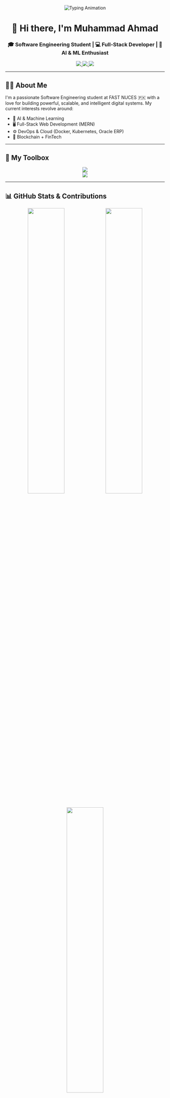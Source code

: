 <!-- BANNER / TYPING ANIMATION -->
<p align="center">
  <img src="https://readme-typing-svg.demolab.com?font=JetBrains+Mono&size=24&duration=2500&pause=1000&color=00BFFF&center=true&vCenter=true&width=1000&height=40&lines=Hi+%F0%9F%91%8B+I'm+Muhammad+Ahmad+%7C+Software+Engineer;MERN+Stack+%7C+AI+%7C+DevOps+%7C+Cloud;Building+Innovative+and+Impactful+Solutions!" alt="Typing Animation" />
</p>

<h1 align="center">👋 Hi there, I'm Muhammad Ahmad</h1>

<h3 align="center">🎓 Software Engineering Student | 💻 Full-Stack Developer | 🤖 AI & ML Enthusiast</h3>

<p align="center">
  <a href="https://www.linkedin.com/in/muhammad-ahmad-a638a32a9/">
    <img src="https://img.shields.io/badge/LinkedIn-Connect-blue?logo=linkedin" />
  </a>
  <a href="https://github.com/MuhammadAhmadFarooq">
    <img src="https://img.shields.io/badge/GitHub-Follow-black?logo=github" />
  </a>
  <a href="mailto:ahmadfarooq9123@gmail.com">
    <img src="https://img.shields.io/badge/Email-ahmadfarooq9123@gmail.com-red?logo=gmail" />
  </a>
</p>

---

## 👨‍💻 About Me

I'm a passionate Software Engineering student at FAST NUCES 🇵🇰 with a love for building powerful, scalable, and intelligent digital systems. My current interests revolve around:

- 🧠 AI & Machine Learning  
- 🖥️ Full-Stack Web Development (MERN)  
- ⚙️ DevOps & Cloud (Docker, Kubernetes, Oracle ERP)  
- 🔗 Blockchain + FinTech  

---

## 🚀 My Toolbox

<p align="center">
  <img src="https://skillicons.dev/icons?i=js,ts,react,nodejs,express,mongodb,python,java,cpp,bash,html,css,sql" />
  <br />
  <img src="https://skillicons.dev/icons?i=docker,kubernetes,github,git,figma,linux" />
</p>

---

## 📊 GitHub Stats & Contributions

<p align="center">
  <img src="https://github-readme-stats.vercel.app/api?username=MuhammadAhmadFarooq&show_icons=true&theme=react&hide_border=true&count_private=true&include_all_commits=true" width="48%" />
  <img src="https://github-readme-streak-stats.herokuapp.com?user=MuhammadAhmadFarooq&theme=react&hide_border=true" width="48%" />
</p>

<p align="center">
  <img src="https://github-readme-stats.vercel.app/api/top-langs/?username=MuhammadAhmadFarooq&layout=compact&theme=react&hide_border=true" width="48%" />
</p>

---

## 💼 Featured Projects

<p align="center">

<!-- PROJECT CARD 1 -->
<a href="https://github.com/MuhammadAhmadFarooq/MazeAI-Intelligent-Maze-Solver">
  <img align="left" height="140" src="https://img.icons8.com/external-flat-juicy-fish/60/000000/external-maze-ai-abstract-flat-flat-juicy-fish.png" />
</a>
<strong>MazeAI – Intelligent Maze Solver</strong>  
> 🧭 Solves mazes using BFS, DFS, A*, Greedy, and CSP. Trained ML model to predict best algorithm.  
🔧 `Python`, `AI`, `Visualization`, `Machine Learning`  
🔗 [Repository](https://github.com/MuhammadAhmadFarooq/MazeAI-Intelligent-Maze-Solver)

<br><br><br><br>

<!-- PROJECT CARD 2 -->
<a href="https://github.com/MuhammadAhmadFarooq/Neural-Network-Based-Stock-Market-Predictor">
  <img align="left" height="140" src="https://img.icons8.com/doodle/60/000000/stock-market--v1.png" />
</a>
<strong>Neural Network Stock Predictor</strong>  
> 📈 LSTM, CNN & Transformer for OHLC forecasting with Streamlit dashboard.  
🔧 `TensorFlow`, `Python`, `Deep Learning`, `Finance`  
🔗 [Repository](https://github.com/MuhammadAhmadFarooq/Neural-Network-Based-Stock-Market-Predictor)

<br><br><br><br>

<!-- PROJECT CARD 3 -->
<a href="https://github.com/MuhammadAhmadFarooq/my-weather-dashboard">
  <img align="left" height="140" src="https://img.icons8.com/color/60/000000/cloud--v1.png" />
</a>
<strong>Weather Dashboard + Gemini Chatbot</strong>  
> 🌤️ Real-time dashboard + chatbot using Gemini API for weather Q&A.  
🔧 `JavaScript`, `Chart.js`, `Gemini API`, `OpenWeather`  
🔗 [Repository](https://github.com/MuhammadAhmadFarooq/my-weather-dashboard)

<br><br><br><br>

<!-- PROJECT CARD 4 -->
<a href="https://github.com/MuhammadAhmadFarooq/PFMS-MERN">
  <img align="left" height="140" src="https://img.icons8.com/external-flat-juicy-fish/60/000000/external-farm-agriculture-flat-flat-juicy-fish.png" />
</a>
<strong>Poultry Farm Management System</strong>  
> 🐔 MERN-based platform for tracking farm ops, eggs, finances. JWT-secured.  
🔧 `React`, `MongoDB`, `Express`, `Chart.js`  
🔗 [Repository](https://github.com/MuhammadAhmadFarooq/PFMS-MERN)

<br><br><br><br>

<!-- PROJECT CARD 5 -->
<a href="https://github.com/MuhammadAhmadFarooq/Pharmacy-Managment-System">
  <img align="left" height="140" src="https://img.icons8.com/external-flat-juicy-fish/60/000000/external-pharmacy-healthcare-flat-flat-juicy-fish.png" />
</a>
<strong>Pharmacy Management System</strong>  
> 💊 JavaFX app with MVC design and SQL backend for pharmacy use cases.  
🔧 `Java`, `JavaFX`, `SQL`, `MVC`  
🔗 [Repository](https://github.com/MuhammadAhmadFarooq/Pharmacy-Managment-System)

</p>

---

## 🧠 Current Focus

- ☁️ Exploring Oracle Cloud ERP & consulting systems  
- ⚙️ Scaling DevOps with Kubernetes  
- 🔗 Blockchain in FinTech (IEEE R&D FAST)  
- 🧠 NLP & LLM API integrations  
- 🛠️ Building complex UIs with React + SEO SSR

---

## 🌟 Let's Connect

💬 I’m open to: `Internships`, `Collaborations`, `Hackathons`, and `R&D Projects`  
📧 **Email:** ahmadfarooq9123@gmail.com  
📍 **Based in:** Islamabad, PK

---

<p align="center">
  <img src="https://komarev.com/ghpvc/?username=MuhammadAhmadFarooq&label=Visitors&color=0e75b6&style=flat" alt="profile views" />
</p>

<p align="center">🧠 “Learning never exhausts the mind.” – Leonardo da Vinci</p>

